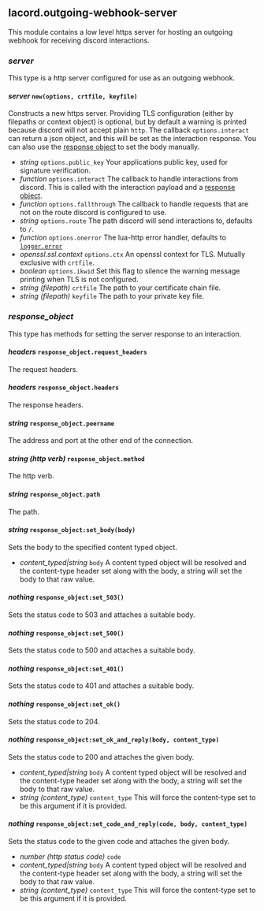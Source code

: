 ## lacord.outgoing-webhook-server

This module contains a low level https server for hosting an outgoing webhook for receiving discord interactions.

### *server*

This type is a http server configured for use as an outgoing webhook.

#### *server* `new(options, crtfile, keyfile)`

Constructs a new https server.
Providing TLS configuration (either by filepaths or context object) is optional,
but by default a warning is printed because discord will not accept plain `http`.
The callback `options.interact` can return a json object, and this will be set as
the interaction response. You can also use the [response object](#response_object) to set the body manually.

- *string* `options.public_key`
    Your applications public key, used for signature verification.
- *function* `options.interact`
    The callback to handle interactions from discord. This is called with the interaction payload and a [response object](#response_object).
- *function* `options.fallthrough`
    The callback to handle requests that are not on the route discord is configured to use.
- *string* `options.route`
    The path discord will send interactions to, defaults to `/`.
- *function* `options.onerror`
    The lua-http error handler, defaults to [`logger.error`](util.logger.html#error)
- *openssl.ssl.context* `options.ctx`
    An openssl context for TLS. Mutually exclusive with `crtfile`.
- *boolean* `options.ikwid`
    Set this flag to silence the warning message printing when TLS is not configured.
- *string (filepath)* `crtfile`
    The path to your certificate chain file.
- *string (filepath)* `keyfile`
    The path to your private key file.

### *response_object*

This type has methods for setting the server response to an interaction.

#### *headers* `response_object.request_headers`

The request headers.

#### *headers* `response_object.headers`

The response headers.

#### *string* `response_object.peername`

The address and port at the other end of the connection.

#### *string (http verb)* `response_object.method`

The http verb.

#### *string* `response_object.path`

The path.


#### *string* `response_object:set_body(body)`

Sets the body to the specified content typed object.

- *content_typed|string* `body`
    A content typed object will be resolved and the content-type header set along with the body, a string will set the body to that raw value.


#### *nothing* `response_object:set_503()`

Sets the status code to 503 and attaches a suitable body.

#### *nothing* `response_object:set_500()`

Sets the status code to 500 and attaches a suitable body.

#### *nothing* `response_object:set_401()`

Sets the status code to 401 and attaches a suitable body.

#### *nothing* `response_object:set_ok()`

Sets the status code to 204.

#### *nothing* `response_object:set_ok_and_reply(body, content_type)`

Sets the status code to 200 and attaches the given body.

- *content_typed|string* `body`
    A content typed object will be resolved and the content-type header set along with the body, a string will set the body to that raw value.
- *string (content_type)* `content_type`
    This will force the content-type set to be this argument if it is provided.

#### *nothing* `response_object:set_code_and_reply(code, body, content_type)`

Sets the status code to the given code and attaches the given body.

- *number (http status code)* `code`
- *content_typed|string* `body`
    A content typed object will be resolved and the content-type header set along with the body, a string will set the body to that raw value.
- *string (content_type)* `content_type`
    This will force the content-type set to be this argument if it is provided.

